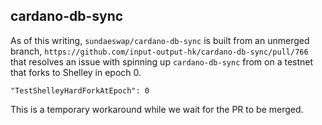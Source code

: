 cardano-db-sync
------------------

As of this writing, `sundaeswap/cardano-db-sync` is built from an unmerged branch,
`https://github.com/input-output-hk/cardano-db-sync/pull/766` that resolves an
issue with spinning up `cardano-db-sync` from on a testnet that forks to Shelley
in epoch 0.

```
"TestShelleyHardForkAtEpoch": 0
```

This is a temporary workaround while we wait for the PR to be merged.
